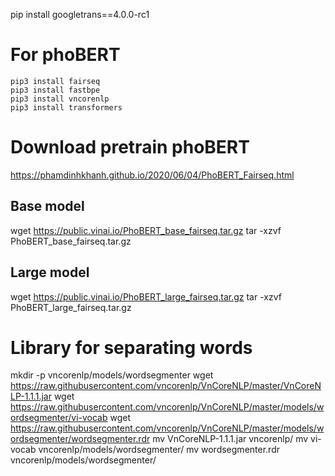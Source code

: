 pip install googletrans==4.0.0-rc1

# For phoBERT
```
pip3 install fairseq
pip3 install fastbpe
pip3 install vncorenlp
pip3 install transformers
```

# Download pretrain phoBERT
https://phamdinhkhanh.github.io/2020/06/04/PhoBERT_Fairseq.html
## Base model
wget https://public.vinai.io/PhoBERT_base_fairseq.tar.gz
tar -xzvf PhoBERT_base_fairseq.tar.gz

## Large model
wget https://public.vinai.io/PhoBERT_large_fairseq.tar.gz
tar -xzvf PhoBERT_large_fairseq.tar.gz

# Library for separating words
mkdir -p vncorenlp/models/wordsegmenter
wget https://raw.githubusercontent.com/vncorenlp/VnCoreNLP/master/VnCoreNLP-1.1.1.jar
wget https://raw.githubusercontent.com/vncorenlp/VnCoreNLP/master/models/wordsegmenter/vi-vocab
wget https://raw.githubusercontent.com/vncorenlp/VnCoreNLP/master/models/wordsegmenter/wordsegmenter.rdr
mv VnCoreNLP-1.1.1.jar vncorenlp/
mv vi-vocab vncorenlp/models/wordsegmenter/
mv wordsegmenter.rdr vncorenlp/models/wordsegmenter/
